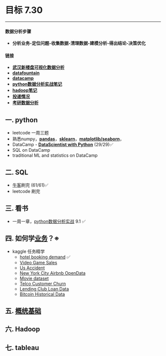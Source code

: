 # 目标 7.30

***

#### 数据分析步骤
- **分析业务-定位问题-收集数据-清理数据-建模分析-得出结论-决策优化**

#### **链接**
- **[武汉新楼盘可视化数据分析](https://github.com/fd532/whc_house/blob/master/%E6%AD%A6%E6%B1%89%E6%A5%BC%E7%9B%98%E5%88%86%E6%9E%90.ipynb)**
- **[datafountain](https://www.datafountain.cn/)**
- **[datacamp](https://learn.datacamp.com/)**
- **[python数据分析实战笔记](https://github.com/Frank-LSY/data-interview/blob/master/%E6%95%B0%E6%8D%AE%E5%88%86%E6%9E%90.md)**
- **[hadoop笔记](https://github.com/Frank-LSY/data-interview/blob/master/hadoop.md)**
- **[投递情况](https://github.com/Frank-LSY/data-interview/blob/master/%E6%8A%95%E9%80%92.md)**
- **[考研数据分析](https://github.com/Frank-LSY/data-interview/tree/master/%E8%80%83%E7%A0%94-da)**

## 一. python
- leetcode 一周三题
- 熟悉numpy，**[pandas](https://github.com/Frank-LSY/data-interview/blob/master/pandas.md)**，**[sklearn]()**，**[matplotlib/seaborn](https://github.com/Frank-LSY/data-interview/blob/master/%E7%94%BB%E5%9B%BE.md)**，
- DataCamp - **[DataScientist with Python](https://learn.datacamp.com/career-tracks/data-scientist-with-python?version=4)** (29/29)✅
- SQL on DataCamp
- traditional ML and statistics on DataCamp

## 二. SQL
- [牛客](https://www.nowcoder.com/ta/sql)刷完 (61/61)✅
- leetcode 刷完 

## 三. 看书
- 一周一章，[python数据分析实战](https://evanli.github.io/programming-book-3/Python/Python%E6%95%B0%E6%8D%AE%E5%88%86%E6%9E%90%E4%B8%8E%E6%8C%96%E6%8E%98%E5%AE%9E%E6%88%98.pdf) 9.1 ✅

## 四. 如何学[业务](https://github.com/Frank-LSY/data-interview/labels/%E4%B8%9A%E5%8A%A1%E6%A6%82%E5%BF%B5)？※
- kaggle 任务精学
	- [hotel booking demand](https://zhuanlan.zhihu.com/p/115499116) ✅
	- [Video Game Sales](https://link.zhihu.com/?target=https%3A//www.kaggle.com/gregorut/videogamesales)
	- [Us Accident](https://www.kaggle.com/sobhanmoosavi/us-accidents)
	- [New York City Airbnb OpenData](https://link.zhihu.com/?target=https%3A//www.kaggle.com/dgomonov/new-york-city-airbnb-open-data)
	- [Movie dataset](https://link.zhihu.com/?target=https%3A//www.kaggle.com/rounakbanik/the-movies-dataset)
	- [Telco Customer Churn](https://link.zhihu.com/?target=https%3A//www.kaggle.com/blastchar/telco-customer-churn)
	- [Lending Club Loan Data](https://link.zhihu.com/?target=https%3A//www.kaggle.com/wendykan/lending-club-loan-data)
	- [Bitcoin Historical Data](https://link.zhihu.com/?target=https%3A//www.kaggle.com/mczielinski/bitcoin-historical-data)

## 五. [概统基础](https://github.com/Frank-LSY/data-interview/labels/%E7%BB%9F%E8%AE%A1%E5%AD%A6%E5%9F%BA%E7%A1%80)
## 六. Hadoop
## 七. tableau